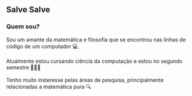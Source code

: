 ## Salve Salve

### Quem sou?

<p>Sou um amante da matemática e filosofia que se encontrou nas linhas de código de um computador 💻.
  <br>
  <br>
  Atualmente estou cursando ciência da computação e estou no segundo semestre 🧑🏻‍🏫
  <br>
  <br>
  Tenho muito insteresse pelas áreas de pesquisa, principalmente relacionadas a matemática pura 🔍
</p>
